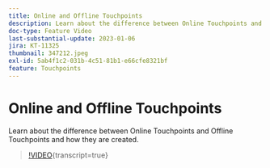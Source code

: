 ```yaml
---
title: Online and Offline Touchpoints
description: Learn about the difference between Online Touchpoints and Offline Touchpoints and how they are created.
doc-type: Feature Video
last-substantial-update: 2023-01-06
jira: KT-11325
thumbnail: 347212.jpeg
exl-id: 5ab4f1c2-031b-4c51-81b1-e66cfe8321bf
feature: Touchpoints
---
```

# Online and Offline Touchpoints

Learn about the difference between Online Touchpoints and Offline Touchpoints and how they are created.

>[!VIDEO](https://video.tv.adobe.com/v/347212/?learn=on){transcript=true}
